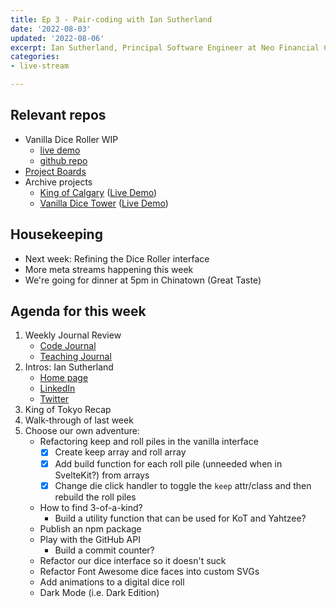 ```yaml
---
title: Ep 3 - Pair-coding with Ian Sutherland
date: '2022-08-03'
updated: '2022-08-06'
excerpt: Ian Sutherland, Principal Software Engineer at Neo Financial Canada, will be joining Tony for an afternoon of laid back pair-coding.
categories: 
- live-stream

---
```


## Relevant repos
- Vanilla Dice Roller WIP
    - [live demo](https://acidtone.github.io/dice-roller-vanilla/)
    - [github repo](https://github.com/acidtone/dice-roller-vanilla)
- [Project Boards](https://github.com/orgs/browsertherapy/projects)
- Archive projects
    - [King of Calgary](https://github.com/acidtone/king-of-calgary) ([Live Demo](https://acidtone.github.io/king-of-calgary/))
    - [Vanilla Dice Tower](https://github.com/acidtone/dice-roller-vanilla/) ([Live Demo](https://acidtone.github.io/dice-tower-vanilla))

## Housekeeping
- Next week: Refining the Dice Roller interface
- More meta streams happening this week
- We're going for dinner at 5pm in Chinatown (Great Taste)

## Agenda for this week
1. Weekly Journal Review
    - [Code Journal](https://acidtone.github.io/code-journal/)
    - [Teaching Journal](https://acidtone.github.io/teaching-journal/)
2. Intros: Ian Sutherland
    - [Home page](https://iansutherland.ca/)
    - [LinkedIn](https://www.linkedin.com/in/iansu/)
    - [Twitter](https://twitter.com/iansu)
3. King of Tokyo Recap
4. Walk-through of last week
5. Choose our own adventure:
    - Refactoring keep and roll piles in the vanilla interface
        - [x] Create keep array and roll array
        - [x] Add build function for each roll pile (unneeded when in SvelteKit?) from arrays
        - [x] Change die click handler to toggle the `keep` attr/class and then rebuild the roll piles
    - How to find 3-of-a-kind?
        - Build a utility function that can be used for KoT and Yahtzee?
    - Publish an npm package
    - Play with the GitHub API
        - Build a commit counter?
    - Refactor our dice interface so it doesn't suck
    - Refactor Font Awesome dice faces into custom SVGs
    - Add animations to a digital dice roll
    - Dark Mode (i.e. Dark Edition)